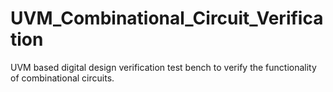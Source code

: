# UVM_Combinational_Circuit_Verification
UVM based digital design verification test bench to verify the functionality of combinational circuits.
